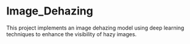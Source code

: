 # Image_Dehazing
This project implements an image dehazing model using deep learning techniques to enhance the visibility of hazy images.
